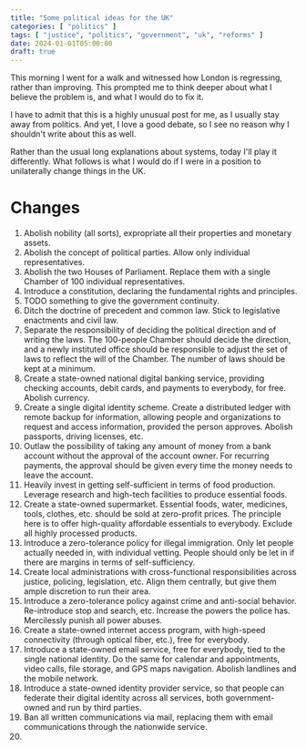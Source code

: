```yaml
---
title: "Some political ideas for the UK"
categories: [ "politics" ]
tags: [ "justice", "politics", "government", "uk", "reforms" ]
date: 2024-01-01T05:00:00
draft: true
---
```


This morning I went for a walk and witnessed how London is regressing, rather than improving. This prompted me to think deeper about what I believe the problem is, and what I would do to fix it.

I have to admit that this is a highly unusual post for me, as I usually stay away from politics. And yet, I love a good debate, so I see no reason why I shouldn't write about this as well.

Rather than the usual long explanations about systems, today I'll play it differently. What follows is what I would do if I were in a position to unilaterally change things in the UK.

# Changes

1. Abolish nobility (all sorts), expropriate all their properties and monetary assets.
2. Abolish the concept of political parties. Allow only individual representatives.
3. Abolish the two Houses of Parliament. Replace them with a single Chamber of 100 individual representatives.
4. Introduce a constitution, declaring the fundamental rights and principles.
5. TODO something to give the government continuity.
6. Ditch the doctrine of precedent and common law. Stick to legislative enactments and civil law.
7. Separate the responsibility of deciding the political direction and of writing the laws. The 100-people Chamber should decide the direction, and a newly instituted office should be responsible to adjust the set of laws to reflect the will of the Chamber. The number of laws should be kept at a minimum.
8. Create a state-owned national digital banking service, providing checking accounts, debit cards, and payments to everybody, for free. Abolish currency.
9. Create a single digital identity scheme. Create a distributed ledger with remote backup for information, allowing people and organizations to request and access information, provided the person approves. Abolish passports, driving licenses, etc.
10. Outlaw the possibility of taking any amount of money from a bank account without the approval of the account owner. For recurring payments, the approval should be given every time the money needs to leave the account.
11. Heavily invest in getting self-sufficient in terms of food production. Leverage research and high-tech facilities to produce essential foods.
12. Create a state-owned supermarket. Essential foods, water, medicines, tools, clothes, etc. should be sold at zero-profit prices. The principle here is to offer high-quality affordable essentials to everybody. Exclude all highly processed products.
13. Introduce a zero-tolerance policy for illegal immigration. Only let people actually needed in, with individual vetting. People should only be let in if there are margins in terms of self-sufficiency.
14. Create local administrations with cross-functional responsibilities across justice, policing, legislation, etc. Align them centrally, but give them ample discretion to run their area.
15. Introduce a zero-tolerance policy against crime and anti-social behavior. Re-introduce stop and search, etc. Increase the powers the police has. Mercilessly punish all power abuses.
16. Create a state-owned internet access program, with high-speed connectivity (through optical fiber, etc.), free for everybody.
17. Introduce a state-owned email service, free for everybody, tied to the single national identity. Do the same for calendar and appointments, video calls, file storage, and GPS maps navigation. Abolish landlines and the mobile network.
18. Introduce a state-owned identity provider service, so that people can federate their digital identity across all services, both government-owned and run by third parties.
19. Ban all written communications via mail, replacing them with email communications through the nationwide service.
20. 

[//]: # (TODO: change title with "manifesto" in it; group, sort, and categorize the points; maybe add a principles section)